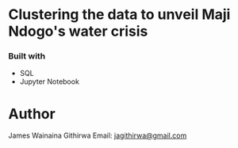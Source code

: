 # Clustering the data to unveil Maji Ndogo's water crisis

### Built with
- SQL
- Jupyter Notebook

# Author
James Wainaina Githirwa 
Email: jagithirwa@gmail.com
